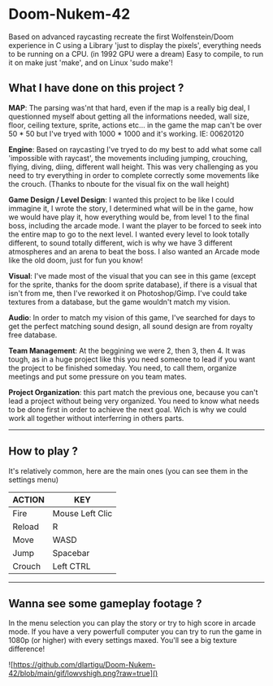 # Doom-Nukem-42
Based on advanced raycasting recreate the first Wolfenstein/Doom experience in C using a Library 'just to display the pixels', everything needs to be running on a CPU. (in 1992 GPU were a dream)
Easy to compile, to run it on make just 'make', and on Linux 'sudo make'!

## **What I have done on this project ?**

**MAP**: The parsing was'nt that hard, even if the map is a really big deal, I questionned myself about getting all the informations needed, wall size, floor, ceiling texture, sprite, actions etc... in the game the map can't be over 50 * 50 but I've tryed with 1000 * 1000 and it's working.
IE: 00620120

**Engine**: Based on raycasting I've tryed to do my best to add what some call 'impossible with raycast', the movements including jumping, crouching, flying, diving, diing, different wall height. This was very challenging as you need to try everything in order to complete correctly some movements like the crouch.
(Thanks to nboute for the visual fix on the wall height)

**Game Design / Level Design**: I wanted this project to be like I could immagine it, I wrote the story, I determined what will be in the game, how we would have play it, how everything would be, from level 1 to the final boss, including the arcade mode. I want the player to be forced to seek into the entire map to go to the next level. I wanted every level to look totally different, to sound totally different, wich is why we have 3 different atmospheres and an arena to beat the boss.
I also wanted an Arcade mode like the old doom, just for fun you know!

**Visual**: I've made most of the visual that you can see in this game (except for the sprite, thanks for the doom sprite database), if there is a visual that isn't from me, then I've reworked it on Photoshop/Gimp. I've could take textures from a database, but the game wouldn't match my vision.

**Audio**: In order to match my vision of this game, I've searched for days to get the perfect matching sound design, all sound design are from royalty free database.

**Team Management**: At the beggining we were 2, then 3, then 4. It was tough, as in a huge project like this you need someone to lead if you want the project to be finished someday. You need, to call them, organize meetings and put some pressure on you team mates.

**Project Organization**: this part match the previous one, because you can't lead a project without being very organized. You need to know what needs to be done first in order to achieve the next goal. Wich is why we could work all together without interferring in others parts.

------

## **How to play ?**

It's relatively common, here are the main ones (you can see them in the settings menu)

| ACTION | KEY             |
| ------ | --------------- |
| Fire   | Mouse Left Clic |
| Reload | R               |
| Move   | WASD            |
| Jump   | Spacebar        |
| Crouch | Left CTRL       |

------

## **Wanna see some gameplay footage ?**

In the menu selection you can play the story or try to high score in arcade mode.
If you have a very powerfull computer you can try to run the game in 1080p (or higher) with every settings maxed. You'll see a big texture difference!

![https://github.com/dlartigu/Doom-Nukem-42/blob/main/gif/lowvshigh.png?raw=true]()





